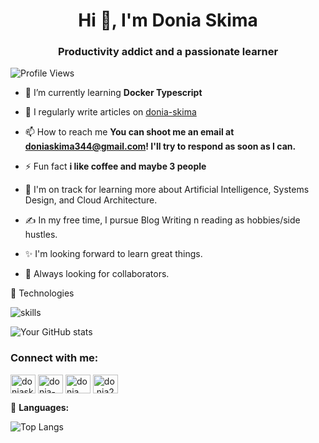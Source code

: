 <h1 align="center">Hi 👋, I'm Donia Skima</h1>
<h3 align="center">Productivity addict and a passionate learner</h3>

![Profile Views](https://komarev.com/ghpvc/?username=doniaskima&color=ff69b4)


- 🌱 I’m currently learning **Docker Typescript**

- 📝 I regularly write articles on [donia-skima](https://www.linkedin.com/in/donia-skima/)

- 📫 How to reach me **You can shoot me an email at doniaskima344@gmail.com! I'll try to respond as soon as I can.**

- ⚡ Fun fact **i like coffee and maybe 3 people**

- 🌱  I'm on track for learning more about Artificial Intelligence, Systems Design, and Cloud Architecture.

- ✍️  In my free time, I pursue Blog Writing n reading as hobbies/side hustles.

- ✨ I'm looking forward to learn great things.

- 🌱 Always looking for collaborators.

🔧 Technologies

![skills](https://skillicons.dev/icons?i=html,css,js,c,cpp,ts,react,redux,materialui,tailwind,nodejs,express,bash,git,vscode,bootstrap,mongodb,sass,nextjs&theme=dark&perline=15)

![Your GitHub stats](https://github-readme-stats.vercel.app/api?username=doniaskima&hide=contribs,prs)



<h3 align="left">Connect with me:</h3>
<p align="left">
<a href="https://twitter.com/doniaskima" target="blank"><img align="center" src="https://raw.githubusercontent.com/rahuldkjain/github-profile-readme-generator/master/src/images/icons/Social/twitter.svg" alt="doniaskima" height="30" width="40" /></a>
<a href="https://linkedin.com/in/donia-skima" target="blank"><img align="center" src="https://raw.githubusercontent.com/rahuldkjain/github-profile-readme-generator/master/src/images/icons/Social/linked-in-alt.svg" alt="donia-skima" height="30" width="40" /></a>
<a href="https://fb.com/donia skima" target="blank"><img align="center" src="https://raw.githubusercontent.com/rahuldkjain/github-profile-readme-generator/master/src/images/icons/Social/facebook.svg" alt="donia skima" height="30" width="40" /></a>
<a href="https://instagram.com/do.nia2240" target="blank"><img align="center" src="https://raw.githubusercontent.com/rahuldkjain/github-profile-readme-generator/master/src/images/icons/Social/instagram.svg" alt="do.nia2240" height="30" width="40" /></a>
</p>


🔧 **Languages:**

![Top Langs](https://github-readme-stats.vercel.app/api/top-langs/?username=doniaskima&layout=compact)


